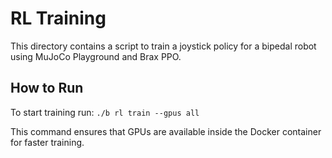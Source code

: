 # RL Training

This directory contains a script to train a joystick policy for a bipedal robot using MuJoCo Playground and Brax PPO.

## How to Run

To start training run:
`./b rl train --gpus all`

This command ensures that GPUs are available inside the Docker container for faster training.
